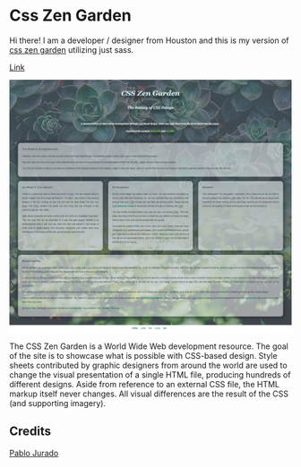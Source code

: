 # Css Zen Garden

Hi there! I am a developer / designer from Houston and this is my version of [css zen garden](http://www.csszengarden.com/) utilizing just sass.

[Link](https://pablo-jurado.github.io/css-zengarden/)

<img src="pablo_jurado_css_zen_garden.jpg" alt="pablo jurado css zen garden">

The CSS Zen Garden is a World Wide Web development resource. The goal of the site is to showcase what is possible with CSS-based design. Style sheets contributed by graphic designers from around the world are used to change the visual presentation of a single HTML file, producing hundreds of different designs. Aside from reference to an external CSS file, the HTML markup itself never changes. All visual differences are the result of the CSS (and supporting imagery).

## Credits

[Pablo Jurado](https://github.com/pablo-jurado)
